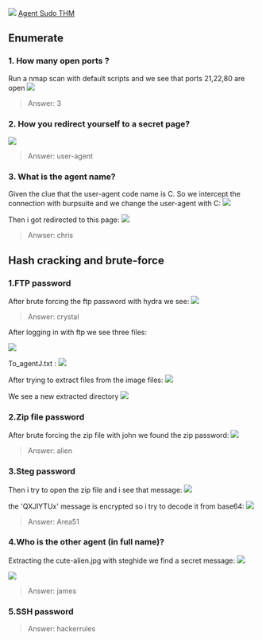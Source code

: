 ![](Screenshots/Pasted%20image%2020230328223328.png)
[Agent Sudo THM](https://tryhackme.com/room/agentsudoctf)
## Enumerate

### 1. How many open ports ?
Run a nmap scan with default scripts and we see that ports 21,22,80 are open
![](Screenshots/Pasted%20image%2020230328224005.png)
>Answer: 3

### 2. How you redirect yourself to a secret page?	
![](Screenshots/Pasted%20image%2020230328224649.png)
>Answer: user-agent

### 3. What is the agent name? 
Given the clue that the user-agent code name is C. So we intercept the connection with burpsuite and we change the user-agent with C:
![](Screenshots/Pasted%20image%2020230328225712.png)

Then i got redirected to this page:
![](Screenshots/Pasted%20image%2020230328225858.png)
>Anwser: chris

## Hash cracking and brute-force 

### 1.FTP password

After brute forcing the ftp password with hydra we see:
![](Screenshots/Pasted%20image%2020230328232101.png)

>Answer: crystal

After logging in with ftp we see three files:

![](Screenshots/Pasted%20image%2020230328232435.png)

To_agentJ.txt :
![](Screenshots/Pasted%20image%2020230328234323.png)

After trying to extract files from the image files:
![](Screenshots/Pasted%20image%2020230328233231.png)

We see a new extracted directory
![](Screenshots/Pasted%20image%2020230328234138.png)

### 2.Zip file password
After brute forcing the zip file with john we found the zip password:
![](Screenshots/Pasted%20image%2020230328234550.png)
>Answer: alien

### 3.Steg password
Then i try to open the zip file and i see that message:
![](Screenshots/Pasted%20image%2020230328235913.png)

the 'QXJlYTUx' message is encrypted so i try to decode it from base64:
![](Screenshots/Pasted%20image%2020230329000154.png)

>Answer: Area51

### 4.Who is the other agent (in full name)?
Extracting the cute-alien.jpg with steghide we find a secret message:
![](Screenshots/Pasted%20image%2020230329002213.png)

![](Screenshots/Pasted%20image%2020230329002246.png)
> Answer: james

### 5.SSH password
>Answer: hackerrules